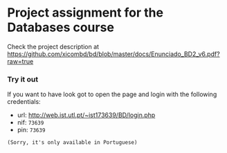 Project assignment for the Databases course
==

Check the project description at https://github.com/xicombd/bd/blob/master/docs/Enunciado_BD2_v6.pdf?raw=true

### Try it out

If you want to have look got to open the page and login with the following credentials:
 - url: http://web.ist.utl.pt/~ist173639/BD/login.php
 - nif: `73639`
 - pin: `73639`
 
`(Sorry, it's only available in Portuguese)`
